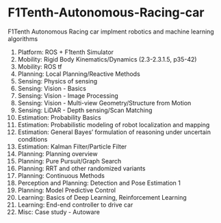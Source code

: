 # F1Tenth-Autonomous-Racing-car
F1Tenth Autonomous Racing car implment robotics and machine learning algorithms

1. Platform: ROS + F1tenth Simulator
2. Mobility: Rigid Body Kinematics/Dynamics (2.3-2.3.1.5, p35-42)
3. Mobility: ROS tf
4. Planning: Local Planning/Reactive Methods
5. Sensing: Physics of sensing
6. Sensing: Vision - Basics
7. Sensing: Vision - Image Processing
8. Sensing: Vision - Multi-view Geometry/Structure from Motion
9. Sensing: LiDAR - Depth sensing/Scan Matching
10. Estimation: Probability Basics
11. Estimation: Probabilistic modeling of robot localization and mapping
12. Estimation: General Bayes’ formulation of reasoning under uncertain conditions
13. Estimation: Kalman Filter/Particle Filter
14. Planning: Planning overview
15. Planning: Pure Pursuit/Graph Search
16. Planning: RRT and other randomized variants
17. Planning: Continuous Methods
18. Perception and Planning: Detection and Pose Estimation
1
19. Planning: Model Predictive Control
20. Learning: Basics of Deep Learning, Reinforcement Learning
21. Learning: End-end controller to drive car
22. Misc: Case study - Autoware
